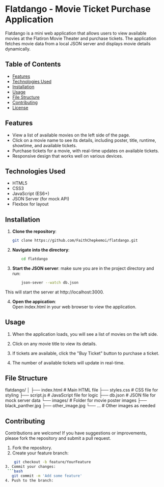 # Flatdango - Movie Ticket Purchase Application

Flatdango is a mini web application that allows users to view available movies at the Flatiron Movie Theater and purchase tickets. The application fetches movie data from a local JSON server and displays movie details dynamically.

## Table of Contents
- [Features](#features)
- [Technologies Used](#technologies-used)
- [Installation](#installation)
- [Usage](#usage)
- [File Structure](#file-structure)
- [Contributing](#contributing)
- [License](#license)

## Features
- View a list of available movies on the left side of the page.
- Click on a movie name to see its details, including poster, title, runtime, showtime, and available tickets.
- Purchase tickets for a movie, with real-time updates on available tickets.
- Responsive design that works well on various devices.

## Technologies Used
- HTML5
- CSS3
- JavaScript (ES6+)
- JSON Server (for mock API)
- Flexbox for layout

## Installation

1. **Clone the repository**:

   ```bash
   git clone https://github.com/FaithChepkemoi/flatdango.git

2. **Navigate into the directory**:
    ```bash
        cd flatdango

3. **Start the JSON server**:
  make sure you are in the project directory and run:
   ```bash
       json-sever --watch db.json
  This will start the server at http://localhost:3000.

4. **Open the appication**:  
   Open index.html in your web browser to view the application.

 ## Usage
1. When the application loads, you will see a list of movies on the left side.

2. Click on any movie title to view its details.

3. If tickets are available, click the "Buy Ticket" button to purchase a ticket.

4. The number of available tickets will update in real-time.

## File Structure
flatdango/
│
├── index.html # Main HTML file
├── styles.css # CSS file for styling
├── script.js # JavaScript file for logic
├── db.json # JSON file for mock server data
└── images/ # Folder for movie poster images
├── black_panther.jpg
├── other_image.jpg
└── ... # Other images as needed


## Contributing

Contributions are welcome! If you have suggestions or improvements, please fork the repository and submit a pull request.

1. Fork the repository.
2. Create your feature branch:
  ```bash
      git checkout -b feature/YourFeature
3. Commit your changes:
   ```bash
     git commit -m 'Add some feature'
4. Push to the branch:



